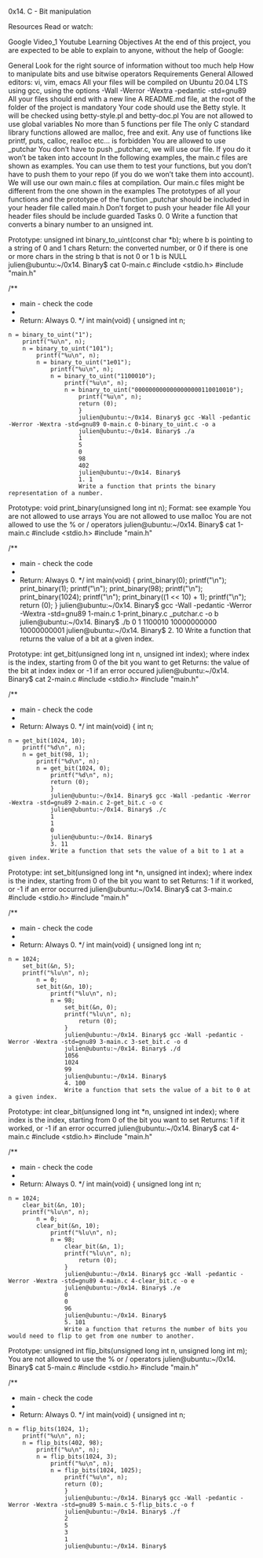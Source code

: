 0x14. C - Bit manipulation


Resources
Read or watch:

Google
Video_1
Youtube
Learning Objectives
At the end of this project, you are expected to be able to explain to anyone, without the help of Google:

General
Look for the right source of information without too much help
How to manipulate bits and use bitwise operators
Requirements
General
Allowed editors: vi, vim, emacs
All your files will be compiled on Ubuntu 20.04 LTS using gcc, using the options -Wall -Werror -Wextra -pedantic -std=gnu89
All your files should end with a new line
A README.md file, at the root of the folder of the project is mandatory
Your code should use the Betty style. It will be checked using betty-style.pl and betty-doc.pl
You are not allowed to use global variables
No more than 5 functions per file
The only C standard library functions allowed are malloc, free and exit. Any use of functions like printf, puts, calloc, realloc etc… is forbidden
You are allowed to use _putchar
You don’t have to push _putchar.c, we will use our file. If you do it won’t be taken into account
In the following examples, the main.c files are shown as examples. You can use them to test your functions, but you don’t have to push them to your repo (if you do we won’t take them into account). We will use our own main.c files at compilation. Our main.c files might be different from the one shown in the examples
The prototypes of all your functions and the prototype of the function _putchar should be included in your header file called main.h
Don’t forget to push your header file
All your header files should be include guarded
Tasks
0. 0
Write a function that converts a binary number to an unsigned int.

Prototype: unsigned int binary_to_uint(const char *b);
where b is pointing to a string of 0 and 1 chars
Return: the converted number, or 0 if
there is one or more chars in the string b that is not 0 or 1
b is NULL
julien@ubuntu:~/0x14. Binary$ cat 0-main.c
#include <stdio.h>
#include "main.h"

/**
 * main - check the code
  *
   * Return: Always 0.
    */
    int main(void)
    {
        unsigned int n;

    n = binary_to_uint("1");
        printf("%u\n", n);
	    n = binary_to_uint("101");
	        printf("%u\n", n);
		    n = binary_to_uint("1e01");
		        printf("%u\n", n);
			    n = binary_to_uint("1100010");
			        printf("%u\n", n);
				    n = binary_to_uint("0000000000000000000110010010");
				        printf("%u\n", n);
					    return (0);
					    }
					    julien@ubuntu:~/0x14. Binary$ gcc -Wall -pedantic -Werror -Wextra -std=gnu89 0-main.c 0-binary_to_uint.c -o a
					    julien@ubuntu:~/0x14. Binary$ ./a
					    1
					    5
					    0
					    98
					    402
					    julien@ubuntu:~/0x14. Binary$
					    1. 1
					    Write a function that prints the binary representation of a number.

Prototype: void print_binary(unsigned long int n);
Format: see example
You are not allowed to use arrays
You are not allowed to use malloc
You are not allowed to use the % or / operators
julien@ubuntu:~/0x14. Binary$ cat 1-main.c
#include <stdio.h>
#include "main.h"

/**
 * main - check the code
  *
   * Return: Always 0.
    */
    int main(void)
    {
        print_binary(0);
	    printf("\n");
	        print_binary(1);
		    printf("\n");
		        print_binary(98);
			    printf("\n");
			        print_binary(1024);
				    printf("\n");
				        print_binary((1 << 10) + 1);
					    printf("\n");
					        return (0);
						}
						julien@ubuntu:~/0x14. Binary$ gcc -Wall -pedantic -Werror -Wextra -std=gnu89 1-main.c 1-print_binary.c _putchar.c -o b
						julien@ubuntu:~/0x14. Binary$ ./b
						0
						1
						1100010
						10000000000
						10000000001
						julien@ubuntu:~/0x14. Binary$
						2. 10
						Write a function that returns the value of a bit at a given index.

Prototype: int get_bit(unsigned long int n, unsigned int index);
where index is the index, starting from 0 of the bit you want to get
Returns: the value of the bit at index index or -1 if an error occured
julien@ubuntu:~/0x14. Binary$ cat 2-main.c
#include <stdio.h>
#include "main.h"

/**
 * main - check the code
  *
   * Return: Always 0.
    */
    int main(void)
    {
        int n;

    n = get_bit(1024, 10);
        printf("%d\n", n);
	    n = get_bit(98, 1);
	        printf("%d\n", n);
		    n = get_bit(1024, 0);
		        printf("%d\n", n);
			    return (0);
			    }
			    julien@ubuntu:~/0x14. Binary$ gcc -Wall -pedantic -Werror -Wextra -std=gnu89 2-main.c 2-get_bit.c -o c
			    julien@ubuntu:~/0x14. Binary$ ./c
			    1
			    1
			    0
			    julien@ubuntu:~/0x14. Binary$
			    3. 11
			    Write a function that sets the value of a bit to 1 at a given index.

Prototype: int set_bit(unsigned long int *n, unsigned int index);
where index is the index, starting from 0 of the bit you want to set
Returns: 1 if it worked, or -1 if an error occurred
julien@ubuntu:~/0x14. Binary$ cat 3-main.c
#include <stdio.h>
#include "main.h"

/**
 * main - check the code
  *
   * Return: Always 0.
    */
    int main(void)
    {
        unsigned long int n;

    n = 1024;
        set_bit(&n, 5);
	    printf("%lu\n", n);
	        n = 0;
		    set_bit(&n, 10);
		        printf("%lu\n", n);
			    n = 98;
			        set_bit(&n, 0);
				    printf("%lu\n", n);
				        return (0);
					}
					julien@ubuntu:~/0x14. Binary$ gcc -Wall -pedantic -Werror -Wextra -std=gnu89 3-main.c 3-set_bit.c -o d
					julien@ubuntu:~/0x14. Binary$ ./d
					1056
					1024
					99
					julien@ubuntu:~/0x14. Binary$
					4. 100
					Write a function that sets the value of a bit to 0 at a given index.

Prototype: int clear_bit(unsigned long int *n, unsigned int index);
where index is the index, starting from 0 of the bit you want to set
Returns: 1 if it worked, or -1 if an error occurred
julien@ubuntu:~/0x14. Binary$ cat 4-main.c
#include <stdio.h>
#include "main.h"

/**
 * main - check the code
  *
   * Return: Always 0.
    */
    int main(void)
    {
        unsigned long int n;

    n = 1024;
        clear_bit(&n, 10);
	    printf("%lu\n", n);
	        n = 0;
		    clear_bit(&n, 10);
		        printf("%lu\n", n);
			    n = 98;
			        clear_bit(&n, 1);
				    printf("%lu\n", n);
				        return (0);
					}
					julien@ubuntu:~/0x14. Binary$ gcc -Wall -pedantic -Werror -Wextra -std=gnu89 4-main.c 4-clear_bit.c -o e
					julien@ubuntu:~/0x14. Binary$ ./e
					0
					0
					96
					julien@ubuntu:~/0x14. Binary$
					5. 101
					Write a function that returns the number of bits you would need to flip to get from one number to another.

Prototype: unsigned int flip_bits(unsigned long int n, unsigned long int m);
You are not allowed to use the % or / operators
julien@ubuntu:~/0x14. Binary$ cat 5-main.c
#include <stdio.h>
#include "main.h"

/**
 * main - check the code
  *
   * Return: Always 0.
    */
    int main(void)
    {
        unsigned int n;

    n = flip_bits(1024, 1);
        printf("%u\n", n);
	    n = flip_bits(402, 98);
	        printf("%u\n", n);
		    n = flip_bits(1024, 3);
		        printf("%u\n", n);
			    n = flip_bits(1024, 1025);
			        printf("%u\n", n);
				    return (0);
				    }
				    julien@ubuntu:~/0x14. Binary$ gcc -Wall -pedantic -Werror -Wextra -std=gnu89 5-main.c 5-flip_bits.c -o f
				    julien@ubuntu:~/0x14. Binary$ ./f
				    2
				    5
				    3
				    1
				    julien@ubuntu:~/0x14. Binary$